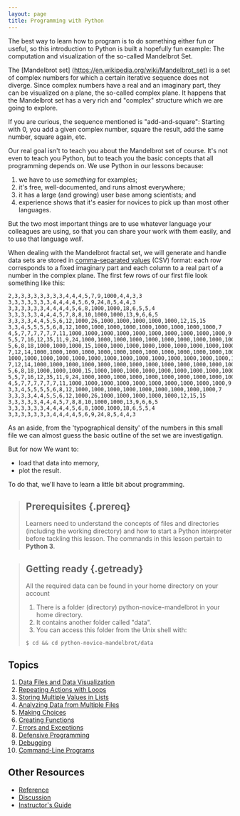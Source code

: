 ```yaml
---
layout: page
title: Programming with Python
---
```


The best way to learn how to program is to do something either fun or
useful, so this introduction to Python is built a hopefully fun
example: The computation and visualization of the so-called Mandelbrot
Set.

The [Mandelbrot set] (https://en.wikipedia.org/wiki/Mandelbrot_set) is
a set of complex numbers for which a certain iterative sequence does
not diverge. Since complex numbers have a real and an imaginary part,
they can be visualized on a plane, the so-called complex plane. It
happens that the Mandelbrot set has a very rich and "complex"
structure which we are going to explore.

If you are curious, the sequence mentioned is "add-and-square":
Starting with 0, you add a given complex number, square the result,
add the same number, square again, etc.

Our real goal isn't to teach you about the Mandelbrot set of
course. It's not even to teach you Python, but to teach you the basic
concepts that all programming depends on.  We use Python in our
lessons because:

1.  we have to use *something* for examples;
2.  it's free, well-documented, and runs almost everywhere;
3.  it has a large (and growing) user base among scientists; and
4.  experience shows that it's easier for novices to pick up than most other languages.

But the two most important things are to use whatever language your
colleagues are using, so that you can share your work with them
easily, and to use that language *well*.

When dealing with the Mandelbrot fractal set, we will generate and
handle data sets are stored in [comma-separated
values](reference.html#comma-separated-values) (CSV) format: each row
corresponds to a fixed imaginary part and each column to a real part
of a number in the complex plane. The first few rows of our first file
look something like this:

~~~
2,3,3,3,3,3,3,3,3,4,4,4,5,7,9,1000,4,4,3,3
3,3,3,3,3,3,3,4,4,4,4,5,6,9,24,8,5,4,4,3
3,3,3,3,3,3,4,4,4,4,5,6,8,1000,1000,18,6,5,5,4
3,3,3,3,3,4,4,4,5,7,8,8,10,1000,1000,13,9,6,6,5
3,3,3,3,4,4,5,5,6,12,1000,26,1000,1000,1000,1000,1000,12,15,15
3,3,4,5,5,5,5,6,8,12,1000,1000,1000,1000,1000,1000,1000,1000,1000,7
4,5,7,7,7,7,7,7,11,1000,1000,1000,1000,1000,1000,1000,1000,1000,1000,9
5,5,7,16,12,35,11,9,24,1000,1000,1000,1000,1000,1000,1000,1000,1000,1000,15
5,6,8,18,1000,1000,1000,15,1000,1000,1000,1000,1000,1000,1000,1000,1000,1000,1000,31
7,12,14,1000,1000,1000,1000,1000,1000,1000,1000,1000,1000,1000,1000,1000,1000,1000,1000,8
1000,1000,1000,1000,1000,1000,1000,1000,1000,1000,1000,1000,1000,1000,1000,1000,1000,1000,12,7
7,12,14,1000,1000,1000,1000,1000,1000,1000,1000,1000,1000,1000,1000,1000,1000,1000,1000,8
5,6,8,18,1000,1000,1000,15,1000,1000,1000,1000,1000,1000,1000,1000,1000,1000,1000,31
5,5,7,16,12,35,11,9,24,1000,1000,1000,1000,1000,1000,1000,1000,1000,1000,15
4,5,7,7,7,7,7,7,11,1000,1000,1000,1000,1000,1000,1000,1000,1000,1000,9
3,3,4,5,5,5,5,6,8,12,1000,1000,1000,1000,1000,1000,1000,1000,1000,7
3,3,3,3,4,4,5,5,6,12,1000,26,1000,1000,1000,1000,1000,12,15,15
3,3,3,3,3,4,4,4,5,7,8,8,10,1000,1000,13,9,6,6,5
3,3,3,3,3,3,4,4,4,4,5,6,8,1000,1000,18,6,5,5,4
3,3,3,3,3,3,3,4,4,4,4,5,6,9,24,8,5,4,4,3
~~~

As an aside, from the 'typographical density' of the numbers in this small file we can almost guess the basic outline of the set we are investigatign.

But for now We want to:

*   load that data into memory,
*   plot the result.

To do that, we'll have to learn a little bit about programming.

> ## Prerequisites {.prereq}
>
>Learners need to understand the concepts of files and directories
>(including the working directory) and how to start a Python
>interpreter before tackling this lesson.  The commands in this lesson
>pertain to **Python 3**.

> ## Getting ready {.getready}
>
> All the required data can be found in your home directory on your account
>
> 1. There is a folder (directory) python-novice-mandelbrot in your home directory.
> 2. It contains another folder called "data". 
> 3. You can access this folder from the Unix shell with:
>
> ~~~ {.input}
> $ cd && cd python-novice-mandelbrot/data
> ~~~

## Topics

1.  [Data Files and Data Visualization](01-numpy.html)
2.  [Repeating Actions with Loops](02-loop.html)
3.  [Storing Multiple Values in Lists](03-lists.html)
4.  [Analyzing Data from Multiple Files](04-files.html)
5.  [Making Choices](05-cond.html)
6.  [Creating Functions](06-func.html)
7.  [Errors and Exceptions](07-errors.html)
8.  [Defensive Programming](08-defensive.html)
9.  [Debugging](09-debugging.html)
10. [Command-Line Programs](10-cmdline.html)

## Other Resources

*   [Reference](reference.html)
*   [Discussion](discussion.html)
*   [Instructor's Guide](instructors.html)
